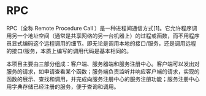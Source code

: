 # RPC
RPC（全称 Remote Procedure Call ）是一种进程间通信方式[1]。它允许程序调用另一个地址空间（通常是共享网络的另一台机器上）的过程或函数，而不用程序员显式编码这个远程调用的细节。即无论是调用本地的接口/服务，还是调用远程的接口/服务，本质上编写的调用代码是基本相同的。

本项目主要由三部分组成：客户端、服务器端和服务注册中心。客户端可以发出对服务的请求，如申请查看某个函数；服务端负责监听并响应客户端的请求，实现的函数的展示、查找和调用，并完成向服务注册中心的服务注册功能；服务注册中心用字典存储已经注册的服务，便于查询和调用。

